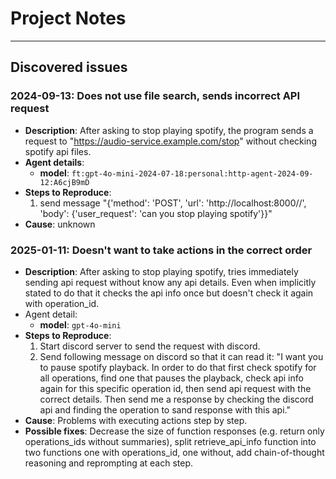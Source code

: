 # Project Notes

---

## Discovered issues

### 2024-09-13: Does not use file search, sends incorrect API request

- **Description**: After asking to stop playing spotify, the program sends a request
  to "https://audio-service.example.com/stop" without checking spotify api files.
- **Agent details**:
    - **model**: `ft:gpt-4o-mini-2024-07-18:personal:http-agent-2024-09-12:A6cjB9mD`
- **Steps to Reproduce**:
    1. send message "{'method': 'POST', 'url': 'http://localhost:8000//', 'body': {'user_request': 'can you stop playing
       spotify'}}"
- **Cause**: unknown

### 2025-01-11: Doesn't want to take actions in the correct order

- **Description**: After asking to stop playing spotify, tries immediately sending api request without know any api
  details. Even when implicitly stated to do that it checks the api info once but doesn't check it again with
  operation_id.
- Agent detail:
    - **model**: `gpt-4o-mini`
- **Steps to Reproduce**:
    1. Start discord server to send the request with discord.
    2. Send following message on discord so that it can read it:
       "I want you to pause spotify playback. In order to do that first check spotify for all operations, find one that
       pauses the playback, check api info again for this specific operation id, then send api request with the correct
       details. Then send me a response by checking the discord api and finding the operation to sand response with this
       api."
- **Cause**: Problems with executing actions step by step.
- **Possible fixes**: Decrease the size of function responses (e.g. return only operations_ids without summaries),
  split retrieve_api_info function into two functions one with operations_id, one without,
  add chain-of-thought reasoning and reprompting at each step.